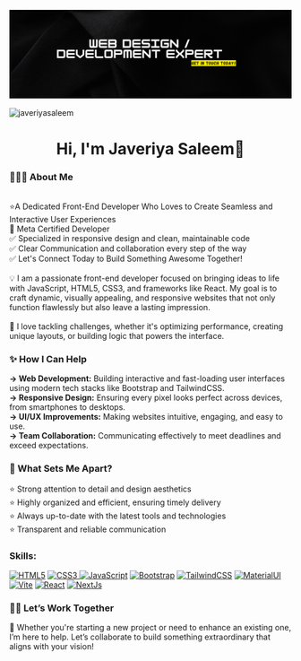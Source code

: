 ![logo](https://github.com/JaveriyaSaleem/JaveriyaSaleem/blob/main/people%20per%20hour's.png)
<p align="left"> <img src="https://komarev.com/ghpvc/?username=javeriyasaleem&label=Profile%20views&color=0e75b6&style=flat" alt="javeriyasaleem" /> </p>
<h1 align="center">Hi, I'm Javeriya Saleem🙌</h1>
<h3 align="left">🙋🏻‍♀️ About Me</h3>
<br>
⭐A Dedicated Front-End Developer Who Loves to Create Seamless and Interactive User Experiences </br>
🥇 Meta Certified Developer </br>
<!-- ✅ 1+ years of experience in modern web development  </br>  -->
✅ Specialized in responsive design and clean, maintainable code </br>
✅ Clear Communication and collaboration every step of the way </br>
✅ Let's Connect Today to Build Something Awesome Together! </br>
</br>
💡 I am a passionate front-end developer focused on bringing ideas to life with JavaScript, HTML5, CSS3, and frameworks like React. My goal is to craft dynamic, visually appealing, and responsive websites that not only function flawlessly but also leave a lasting impression. </br>
</br>
🌟 I love tackling challenges, whether it's optimizing performance, creating unique layouts, or building logic that powers the interface. </br>
<h3>✨ How I Can Help </h3>
<strong>→ Web Development:</strong> Building interactive and fast-loading user interfaces using modern tech stacks like Bootstrap and TailwindCSS. </br>
<strong>→ Responsive Design:</strong> Ensuring every pixel looks perfect across devices, from smartphones to desktops. </br>
<strong>→ UI/UX Improvements:</strong> Making websites intuitive, engaging, and easy to use. </br>
<strong>→ Team Collaboration:</strong> Communicating effectively to meet deadlines and exceed expectations. </br>
<h3>🚀 What Sets Me Apart? </h3>
⭐ Strong attention to detail and design aesthetics </br>
⭐ Highly organized and efficient, ensuring timely delivery </br>
⭐ Always up-to-date with the latest tools and technologies </br>
⭐ Transparent and reliable communication </br>
<h3 align="left">Skills:</h3>
<p align="left">
  <!--   html  -->
<a href="https://developer.mozilla.org/en-US/docs/Glossary/HTML5" target="_blank" rel="noreferrer"><img src="https://raw.githubusercontent.com/danielcranney/readme-generator/main/public/icons/skills/html5-colored.svg" width="36" height="36" alt="HTML5" /></a>
  <!--   css  -->
<a href="https://www.w3.org/TR/CSS/#css" target="_blank" rel="noreferrer"><img src="https://raw.githubusercontent.com/danielcranney/readme-generator/main/public/icons/skills/css3-colored.svg" width="36" height="36" alt="CSS3" /> </a>
<!--   js  -->
<a href="https://developer.mozilla.org/en-US/docs/Web/ython" target="_blank" rel="noreferrer"><img src="https://raw.githubusercontent.com/danielcranney/readme-generator/main/public/icons/skills/javascript-colored.svg" width="36" height="36" alt="JavaScript" /></a>
<!--   bootstrap  -->
<a href="https://uiwjs.github.io/bootstrap-icons/index.html" target="_blank" rel="noreferrer"><img src="https://v5.getbootstrap.com/docs/5.0/assets/brand/bootstrap-logo-shadow.png" width="46" height="36" alt="Bootstrap" /></a>
<!--   tailwind  -->
<a href="https://tailwindcss.com/" target="_blank" rel="noreferrer"><img src="https://raw.githubusercontent.com/danielcranney/readme-generator/main/public/icons/skills/tailwindcss-colored.svg" width="36" height="36" alt="TailwindCSS" /></a> 
  <!--   material ui -->
<a href="https://mui.com/core/" target="_blank" rel="noreferrer"><img src="https://mui.com/static/logo.svg" width="36" height="36" alt="MaterialUI" /></a> 
<!-- vite    -->
  <a href="https://vitejs.dev/" target="_blank" rel="noreferrer"><img src="https://raw.githubusercontent.com/danielcranney/readme-generator/main/public/icons/skills/vite-colored.svg" width="36" height="36" alt="Vite" /></a>
<!--   react  -->
  <a href="https://reactjs.org/" target="_blank" rel="noreferrer"><img src="https://raw.githubusercontent.com/danielcranney/readme-generator/main/public/icons/skills/react-colored.svg" width="36" height="36" alt="React" /></a>
<!--   next js  -->
  <a href="https://nextjs.org/docs" target="_blank" rel="noreferrer"><img src="https://raw.githubusercontent.com/danielcranney/readme-generator/main/public/icons/skills/nextjs-colored.svg" width="36" height="36" alt="NextJs" /></a>
</p>
<h3>👨‍💻 Let’s Work Together </h3>
📍 Whether you're starting a new project or need to enhance an existing one, I’m here to help. Let’s collaborate to build something extraordinary that aligns with your vision!



